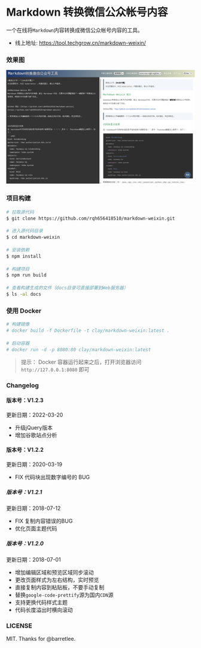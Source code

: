 # Markdown 转换微信公众帐号内容

一个在线将`Markdown`内容转换成微信公众帐号内容的工具。

- 线上地址: <https://tool.techgrow.cn/markdown-weixin/>

### 效果图
![](https://raw.githubusercontent.com/rqh656418510/markdown-weixin/master/screenshot/demo.png)

### 项目构建

``` sh
# 拉取源代码
$ git clone https://github.com/rqh656418510/markdown-weixin.git

# 进入源代码目录
$ cd markdown-weixin

# 安装依赖
$ npm install

# 构建项目
$ npm run build

# 查看构建生成的文件（docs目录可直接部署到Web服务器）
$ ls -al docs
```

### 使用 Docker

``` sh
# 构建镜像
# docker build -f Dockerfile -t clay/markdown-weixin:latest .

# 启动容器
# docker run -d -p 8080:80 clay/markdown-weixin:latest
```

> 提示： Docker 容器运行起来之后，打开浏览器访问 `http://127.0.0.1:8080` 即可

### Changelog

#### 版本号：V1.2.3
更新日期：2022-03-20

- 升级jQuery版本
- 增加谷歌站点分析

#### 版本号：V1.2.2
更新日期：2020-03-19

- FIX 代码块出现数字编号的 BUG

##### 版本号：V1.2.1
更新日期：2018-07-12

- FIX 复制内容错误的BUG
- 优化页面主题代码

##### 版本号：V1.2.0
更新日期：2018-07-01

- 增加编辑区域和预览区域同步滚动
- 更改页面样式为左右结构，实时预览
- 直接复制内容到粘贴板，不要手动复制
- 替换`google-code-prettify`源为国内`CDN`源
- 支持更换代码样式主题
- 代码长度溢出时横向滚动

### LICENSE

MIT. Thanks for @barretlee.
